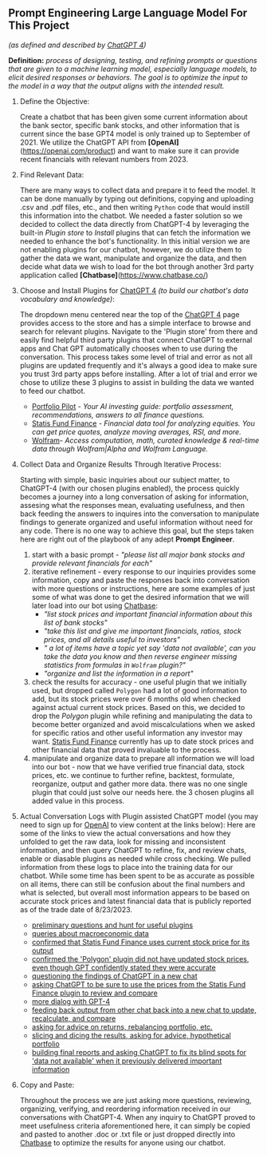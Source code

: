 ## Prompt Engineering Large Language Model For This Project
*(as defined and described by [ChatGPT 4](https://chat.openai.com/))*

**Definition:** *process of designing, testing, and refining prompts or questions that are given to a machine learning model, especially language models, to elicit desired responses or behaviors. The goal is to optimize the input to the model in a way that the output aligns with the intended result.*

1. Define the Objective: 

    Create a chatbot that has been given some current information about the bank sector, specific bank stocks, and other information that is current since the base GPT4 model is only trained up to September of 2021.  We utilize the ChatGPT API from **[OpenAI]**(https://openai.com/product) and want to make sure it can provide recent financials with relevant numbers from 2023.

2. Find Relevant Data:

    There are many ways to collect data and prepare it to feed the model.  It can be done manually by typing out definitions, copying and uploading .csv and .pdf files, etc., and then writing `Python` code that would instill this information into the chatbot.  We needed a faster solution so we decided to collect the data directly from ChatGPT-4 by leveraging the built-in *Plugin store* to *Install* plugins that can fetch the information we needed to enhance the bot's functionality.  In this initial version we are not enabling plugins for our chatbot, however, we do utilize them to gather the data we want, manipulate and organize the data, and then decide what data we wish to load for the bot through another 3rd party application called **[Chatbase]**(https://www.chatbase.co/)

3. Choose and Install Plugins for [ChatGPT 4](https://chat.openai.com/) *(to build our chatbot's data vocabulary and knowledge)*:

    The dropdown menu centered near the top of the [ChatGPT 4](https://chat.openai.com/) page provides access to the store and has a simple interface to browse and search for relevant plugins.  Navigate to the 'Plugin store' from there and easily find helpful third party plugins that connect ChatGPT to external apps and Chat GPT automatically chooses when to use during the conversation.  This process takes some level of trial and error as not all plugins are updated frequently and it's always a good idea to make sure you trust 3rd party apps before installing.  After a lot of trial and error we chose to utilize these 3 plugins to assist in building the data we wanted to feed our chatbot.
    + [Portfolio Pilot](https://portfoliopilot.com/) - *Your AI investing guide: portfolio assessment, recommendations, answers to all finance questions.*
    + [Statis Fund Finance](https://www.statisfund.com/about) - *Financial data tool for analyzing equities. You can get price quotes, analyze moving averages, RSI, and more.*
    + [Wolfram](https://products.wolframalpha.com/api)- *Access computation, math, curated knowledge & real-time data through Wolfram|Alpha and Wolfram Language.*

4. Collect Data and Organize Results Through Iterative Process:

    Starting with simple, basic inquiries about our subject matter, to ChatGPT-4 (with our chosen plugins enabled), the process quickly becomes a journey into a long conversation of asking for information, assesing what the responses mean, evaluating usefulness, and then back feeding the answers to inquires into the conversation to manipulate findings to generate organized and useful information without need for any code.  There is no one way to achieve this goal, but the steps taken here are right out of the playbook of any adept **Prompt Engineer**.
    1. start with a basic prompt - *"please list all major bank stocks and provide relevant financials for each"*
    2. iterative refinement - every response to our inquiries provides some information, copy and paste the responses back into conversation with more questions or instructions, here are some examples of just some of what was done to get the desired information that we will later load into our bot using [Chatbase](https://www.chatbase.co/):
        + *"list stock prices and important financial information about this list of bank stocks"* 
        + *"take this list and give me important financials, ratios, stock prices, and all details useful to investors"*
        + *" a lot of items have a topic yet say 'data not available', can you take the data you know and then reverse engineer missing statistics from formulas in `Wolfram` plugin?"*
        + *"organize and list the information in a report"*
    3. check the results for accuracy - one useful plugin that we initially used, but dropped called `Polygon` had a lot of good information to add, but its stock prices were over 6 months old when checked against actual current stock prices.  Based on this, we decided to drop the *Polygon* plugin while refining and manipulating the data to become better organized and avoid miscalculations when we asked for specific ratios and other useful information any investor may want.  [Statis Fund Finance](https://www.statisfund.com/about) currently has up to date stock prices and other financial data that proved invaluable to the process.
    4. manipulate and organize data to prepare all information we will load into our bot - now that we have verified true financial data, stock prices, etc. we continue to further refine, backtest, formulate, reorganize, output and gather more data.  there was no one single plugin that could just solve our needs here.  the 3 chosen plugins all added value in this process.

5. Actual Conversation Logs with Plugin assisted ChatGPT model (you may need to sign up for [OpenAI](https://openai.com/) to view content at the links below):
    Here are some of the links to view the actual conversations and how they unfolded to get the raw data, look for missing and inconsistent information, and then query ChatGPT to refine, fix, and review chats, enable or diasable plugins as needed while cross checking.  We pulled information from these logs to place into the training data for our chatbot.  While some time has been spent to be as accurate as possible on all items, there can still be confusion about the final numbers and what is selected, but overall most information appears to be based on accurate stock prices and latest financial data that is publicly reported as of the trade date of 8/23/2023.
    + [preliminary questions and hunt for useful plugins](https://chat.openai.com/share/7ce7ea02-553b-47c1-943b-e4d7840638c6)
    + [queries about macroeconomic data](https://chat.openai.com/share/7ce7ea02-553b-47c1-943b-e4d7840638c6)
    + [confirmed that Statis Fund Finance uses current stock price for its output](https://chat.openai.com/share/5b09cd35-46a1-4b4b-8c0c-37e9e26e3f7e)
    + [confirmed the 'Polygon' plugin did not have updated stock prices, even though GPT confidently stated they were accurate](https://chat.openai.com/share/d3c6c114-326c-4f61-b3bd-2a0443c2230e)
    + [questioning the findings of ChatGPT in a new chat](https://chat.openai.com/share/d3c6c114-326c-4f61-b3bd-2a0443c2230e)
    + [asking ChatGPT to be sure to use the prices from the Statis Fund Finance plugin to review and compare](https://chat.openai.com/share/38e3eeb0-5084-4f16-899b-8d1b1b66853d)
    + [more dialog with GPT-4](https://chat.openai.com/share/556bdec5-2561-41f5-a9aa-f14478240225)
    + [feeding back output from other chat back into a new chat to update, recalculate, and compare](https://chat.openai.com/share/c6066d95-9a9d-4cab-a847-84c0eb9338fb)
    + [asking for advice on returns, rebalancing portfolio, etc.](https://chat.openai.com/share/7ff1de54-2f2c-4ac3-b000-e6e183c7d9f8)
    + [slicing and dicing the results, asking for advice, hypothetical portfolio](https://chat.openai.com/share/e5ca29c6-3469-4b28-a20d-87ed841e73ec)
    + [building final reports and asking ChatGPT to fix its blind spots for 'data not available' when it previously delivered important information](https://chat.openai.com/share/3733544e-4bb9-46c0-a10f-435f52c08a47)

6. Copy and Paste: 

    Throughout the process we are just asking more questions, reviewing, organizing, verifying, and reordering information received in our conversations with ChatGPT-4.  When any inquiry to ChatGPT proved to meet usefulness criteria aforementioned here, it can simply be copied and pasted to another .doc or .txt file or just dropped directly into [Chatbase](https://www.chatbase.co/) to optimize the results for anyone using our chatbot.